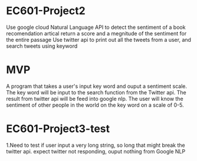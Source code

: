# EC601-Project2 
Use google cloud Natural Language API to detect the sentiment of a book recomendation artical
return a score and a megnitude of the sentiment for the entire passage 
Use twitter api to print out all the tweets from a user, and search tweets using keyword
# MVP
A program that takes a user's input key word and ouput a sentiment scale. The key word will be input to the search function from the Twitter api.
The result from twitter api will be feed into google nlp. The user will know the sentiment of other people in the world on the key word on a scale of 0-5.


 

# EC601-Project3-test
1.Need to test if user input a very long string, so long that might break the twitter api.
expect twitter not responding, ouput nothing from Google NLP
